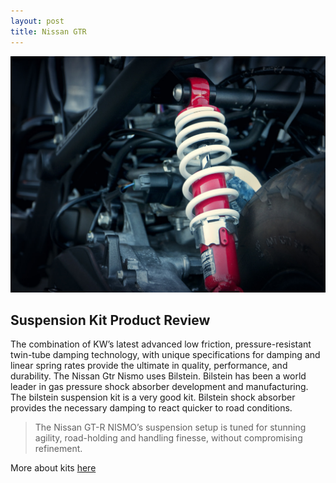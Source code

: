 ```yaml
---
layout: post
title: Nissan GTR
---
```


![Nissan Gtr](/images/bl.jpg)
## Suspension Kit Product Review

The combination of KW’s latest advanced low friction, pressure-resistant twin-tube damping technology, with unique specifications for damping and linear spring rates provide the ultimate in quality, performance, and durability. The Nissan Gtr Nismo uses Bilstein. Bilstein has been a world leader in gas pressure shock absorber development and manufacturing. The bilstein suspension kit is a very good kit. Bilstein shock absorber provides the necessary damping to react quicker to road conditions.

  >The Nissan GT-R NISMO’s suspension setup is tuned for stunning agility, road-holding and handling finesse, without compromising refinement.

More about kits [here](https://github.com/Nismo-Premium/nismo-premium.github.io/blob/master/_posts/2018-11-20-modifying.md)
